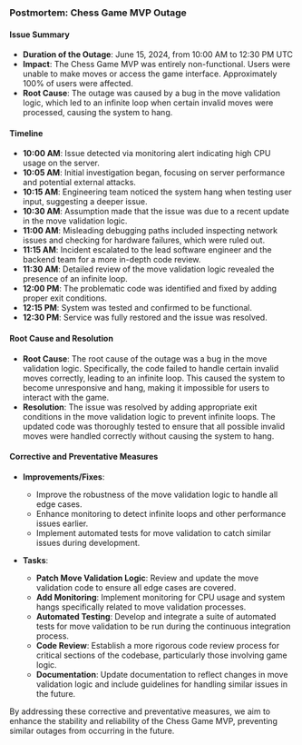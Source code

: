 ### Postmortem: Chess Game MVP Outage

#### Issue Summary

- **Duration of the Outage**: June 15, 2024, from 10:00 AM to 12:30 PM UTC
- **Impact**: The Chess Game MVP was entirely non-functional. Users were unable to make moves or access the game interface. Approximately 100% of users were affected.
- **Root Cause**: The outage was caused by a bug in the move validation logic, which led to an infinite loop when certain invalid moves were processed, causing the system to hang.

#### Timeline

- **10:00 AM**: Issue detected via monitoring alert indicating high CPU usage on the server.
- **10:05 AM**: Initial investigation began, focusing on server performance and potential external attacks.
- **10:15 AM**: Engineering team noticed the system hang when testing user input, suggesting a deeper issue.
- **10:30 AM**: Assumption made that the issue was due to a recent update in the move validation logic.
- **11:00 AM**: Misleading debugging paths included inspecting network issues and checking for hardware failures, which were ruled out.
- **11:15 AM**: Incident escalated to the lead software engineer and the backend team for a more in-depth code review.
- **11:30 AM**: Detailed review of the move validation logic revealed the presence of an infinite loop.
- **12:00 PM**: The problematic code was identified and fixed by adding proper exit conditions.
- **12:15 PM**: System was tested and confirmed to be functional.
- **12:30 PM**: Service was fully restored and the issue was resolved.

#### Root Cause and Resolution

- **Root Cause**: The root cause of the outage was a bug in the move validation logic. Specifically, the code failed to handle certain invalid moves correctly, leading to an infinite loop. This caused the system to become unresponsive and hang, making it impossible for users to interact with the game.
- **Resolution**: The issue was resolved by adding appropriate exit conditions in the move validation logic to prevent infinite loops. The updated code was thoroughly tested to ensure that all possible invalid moves were handled correctly without causing the system to hang.

#### Corrective and Preventative Measures

- **Improvements/Fixes**:
  - Improve the robustness of the move validation logic to handle all edge cases.
  - Enhance monitoring to detect infinite loops and other performance issues earlier.
  - Implement automated tests for move validation to catch similar issues during development.

- **Tasks**:
  - **Patch Move Validation Logic**: Review and update the move validation code to ensure all edge cases are covered.
  - **Add Monitoring**: Implement monitoring for CPU usage and system hangs specifically related to move validation processes.
  - **Automated Testing**: Develop and integrate a suite of automated tests for move validation to be run during the continuous integration process.
  - **Code Review**: Establish a more rigorous code review process for critical sections of the codebase, particularly those involving game logic.
  - **Documentation**: Update documentation to reflect changes in move validation logic and include guidelines for handling similar issues in the future.

By addressing these corrective and preventative measures, we aim to enhance the stability and reliability of the Chess Game MVP, preventing similar outages from occurring in the future.
